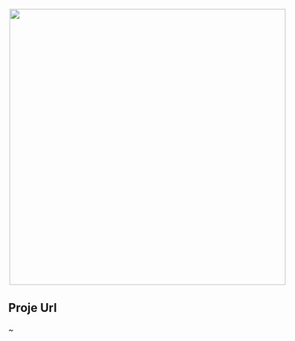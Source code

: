 <p align="center"><a href="https://github.com/fikretcure/EmailService" target="_blank"><img src="https://fikretcure.dev/storage/repos/EmailService.jpg" width="500"></a></p>


## Proje Url
~
